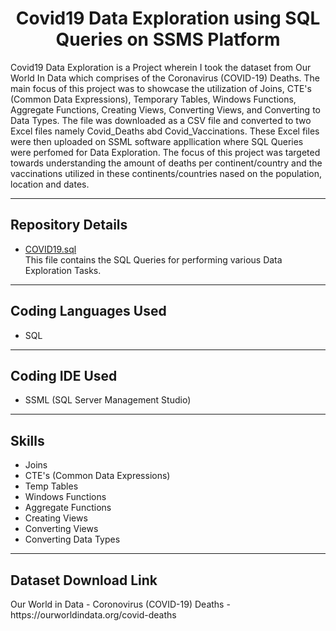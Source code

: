 <h1 align="center"> Covid19 Data Exploration using SQL Queries on SSMS Platform</h1>

<p> Covid19 Data Exploration is a Project wherein I took the dataset from Our World In Data which comprises of the Coronavirus (COVID-19) Deaths. The main focus of this project was to showcase the utilization of Joins, CTE's (Common Data Expressions), Temporary Tables, Windows Functions, Aggregate Functions, Creating Views, Converting Views, and Converting to Data Types. The file was downloaded as a CSV file and converted to two Excel files namely Covid_Deaths abd Covid_Vaccinations. These Excel files were then uploaded on SSML software appllication where SQL Queries were perfomed for Data Exploration. The focus of this project was targeted towards understanding the amount of deaths per continent/country and the vaccinations utilized in these continents/countries nased on the population, location and dates. <p>
  
 <hr>

<h2> Repository Details </h2>

- [COVID19.sql](https://github.com/desireedmello/PortfolioProjects-Covid19DataExploration/blob/39830b8b926a460d67473bb9bd04ec0a16bfc3f4/COVID19.sql) <br>
This file contains the SQL Queries for performing various Data Exploration Tasks.

<hr>

<h2>Coding Languages Used</h2>

- SQL

<hr>

<h2>Coding IDE Used</h2>

- SSML (SQL Server Management Studio)

<hr>

<h2>Skills</h2>

- Joins
- CTE's (Common Data Expressions)
- Temp Tables
- Windows Functions
- Aggregate Functions
- Creating Views
- Converting Views
- Converting Data Types

<hr>

<h2>Dataset Download Link</h2>
Our World in Data - Coronovirus (COVID-19) Deaths - https://ourworldindata.org/covid-deaths
